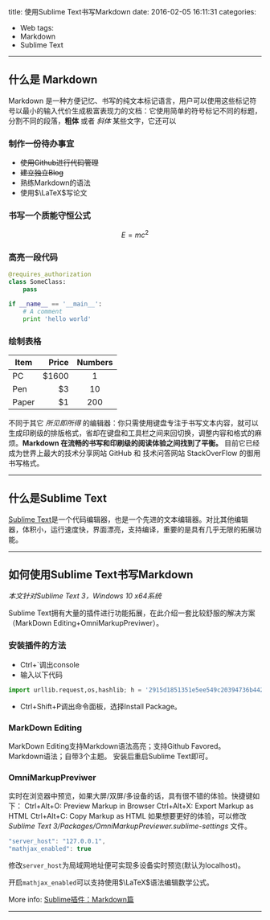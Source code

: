 title: 使用Sublime Text书写Markdown
date: 2016-02-05 16:11:31
categories:
- Web
tags:
- Markdown
- Sublime Text
---

## 什么是 Markdown

Markdown 是一种方便记忆、书写的纯文本标记语言，用户可以使用这些标记符号以最小的输入代价生成极富表现力的文档：它使用简单的符号标记不同的标题，分割不同的段落，**粗体** 或者 *斜体* 某些文字，它还可以

### 制作一份待办事宜 

- ~~使用Github进行代码管理~~
- ~~建立独立Blog~~
- 熟练Markdown的语法
- 使用$\LaTeX$写论文

### 书写一个质能守恒公式

$$E=mc^2$$

### 高亮一段代码

```python
@requires_authorization
class SomeClass:
    pass

if __name__ == '__main__':
    # A comment
    print 'hello world'
```
<!-- more -->
### 绘制表格

| Item        | Price   |  Numbers  |
| --------   | -----:  | :----:  |
| PC     | \$1600 |   1     |
| Pen        |   \$3   |   10   |
| Paper        |    \$1    |  200  |


不同于其它 *所见即所得* 的编辑器：你只需使用键盘专注于书写文本内容，就可以生成印刷级的排版格式，省却在键盘和工具栏之间来回切换，调整内容和格式的麻烦。**Markdown 在流畅的书写和印刷级的阅读体验之间找到了平衡。** 目前它已经成为世界上最大的技术分享网站 GitHub 和 技术问答网站 StackOverFlow 的御用书写格式。

---

## 什么是Sublime Text

[Sublime Text](http://www.sublimetext.com/)是一个代码编辑器，也是一个先进的文本编辑器。对比其他编辑器，体积小，运行速度快，界面漂亮，支持编译，重要的是具有几乎无限的拓展功能。

---

## 如何使用Sublime Text书写Markdown

*本文针对Sublime Text 3，Windows 10 x64系统*
 
Sublime Text拥有大量的插件进行功能拓展，在此介绍一套比较舒服的解决方案（MarkDown Editing+OmniMarkupPreviwer）。

### 安装插件的方法

- Ctrl+`调出console
- 输入以下代码
```python
import urllib.request,os,hashlib; h = '2915d1851351e5ee549c20394736b442' + '8bc59f460fa1548d1514676163dafc88'; pf = 'Package Control.sublime-package'; ipp = sublime.installed_packages_path(); urllib.request.install_opener( urllib.request.build_opener( urllib.request.ProxyHandler()) ); by = urllib.request.urlopen( 'http://packagecontrol.io/' + pf.replace(' ', '%20')).read(); dh = hashlib.sha256(by).hexdigest(); print('Error validating download (got %s instead of %s), please try manual install' % (dh, h)) if dh != h else open(os.path.join( ipp, pf), 'wb' ).write(by)
```
- Ctrl+Shift+P调出命令面板，选择Install Package。

### MarkDown Editing
MarkDown Editing支持Markdown语法高亮；支持Github Favored。 Markdown语法；自带3个主题。
安装后重启Sublime Text即可。

### OmniMarkupPreviwer
实时在浏览器中预览，如果大屏/双屏/多设备的话，具有很不错的体验。快捷键如下：
Ctrl+Alt+O: Preview Markup in Browser
Ctrl+Alt+X: Export Markup as HTML
Ctrl+Alt+C: Copy Markup as HTML
如果想要更好的体验，可以修改*Sublime Text 3/Packages/OmniMarkupPreviewer.sublime-settings* 文件。

```java
"server_host": "127.0.0.1",
"mathjax_enabled": true
```
修改``server_host``为局域网地址便可实现多设备实时预览(默认为localhost)。

开启`mathjax_enabled`可以支持使用$\LaTeX$语法编辑数学公式。


More info: [Sublime插件：Markdown篇](http://www.jianshu.com/p/aa30cc25c91b)

---